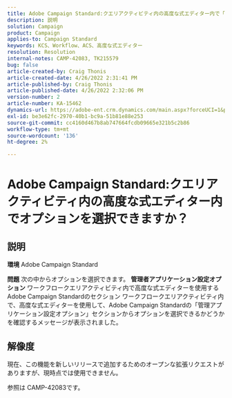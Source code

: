 ```yaml
---
title: Adobe Campaign Standard:クエリアクティビティ内の高度な式エディター内で「 」オプションを選択できますか。
description: 説明
solution: Campaign
product: Campaign
applies-to: Campaign Standard
keywords: KCS、Workflow、ACS、高度な式エディター
resolution: Resolution
internal-notes: CAMP-42083, TK215579
bug: false
article-created-by: Craig Thonis
article-created-date: 4/26/2022 2:31:41 PM
article-published-by: Craig Thonis
article-published-date: 4/26/2022 2:32:06 PM
version-number: 2
article-number: KA-15462
dynamics-url: https://adobe-ent.crm.dynamics.com/main.aspx?forceUCI=1&pagetype=entityrecord&etn=knowledgearticle&id=c2f43f96-6dc5-ec11-a7b6-0022480a138b
exl-id: be3e62fc-2970-40b1-bc9a-51b81e88e253
source-git-commit: cc4160d467b8ab747664fcdb09665e321b5c2b86
workflow-type: tm+mt
source-wordcount: '136'
ht-degree: 2%

---
```


# Adobe Campaign Standard:クエリアクティビティ内の高度な式エディター内でオプションを選択できますか？

## 説明


<b>環境</b>
Adobe Campaign Standard

<b>問題</b>
次の中からオプションを選択できます。 <b>管理者</b><b>アプリケーション設定</b><b>オプション</b> ワークフロークエリアクティビティ内で高度な式エディターを使用するAdobe Campaign Standardのセクション
ワークフロークエリアクティビティ内で、高度な式エディターを使用して、Adobe Campaign Standardの「管理アプリケーション設定オプション」セクションからオプションを選択できるかどうかを確認するメッセージが表示されました。


## 解像度


現在、この機能を新しいリリースで追加するためのオープンな拡張リクエストがありますが、現時点では使用できません。

参照は CAMP-42083です。
